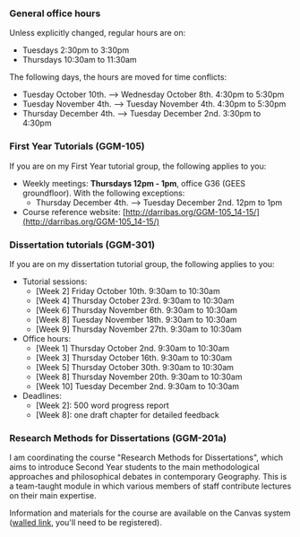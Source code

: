
### General office hours

Unless explicitly changed, regular hours are on:

* Tuesdays 2:30pm to 3:30pm
* Thursdays 10:30am to 11:30am

The following days, the hours are moved for time conflicts:

* Tuesday October 10th. --> Wednesday October 8th. 4:30pm to 5:30pm
* Tuesday November 4th. --> Tuesday November 4th. 4:30pm to 5:30pm
* Thursday December 4th. --> Tuesday December 2nd. 3:30pm to 4:30pm

### First Year Tutorials (GGM-105)

If you are on my First Year tutorial group, the following applies to you:

* Weekly meetings: **Thursdays 12pm - 1pm**, office G36 (GEES groundfloor).
  With the following exceptions:
    * Thursday December 4th. --> Tuesday December 2nd. 12pm to 1pm
* Course reference website: [http://darribas.org/GGM-105_14-15/](http://darribas.org/GGM-105_14-15/)

### Dissertation tutorials (GGM-301)

If you are on my dissertation tutorial group, the following applies to you:

* Tutorial sessions:
    * [Week 2] Friday October 10th. 9:30am to 10:30am
    * [Week 4] Thursday October 23rd. 9:30am to 10:30am
    * [Week 6] Thursday November 6th. 9:30am to 10:30am
    * [Week 8] Tuesday November 18th. 9:30am to 10:30am
    * [Week 9] Thursday November 27th. 9:30am to 10:30am
* Office hours:
    * [Week 1] Thursday October 2nd. 9:30am to 10:30am
    * [Week 3] Thursday October 16th. 9:30am to 10:30am
    * [Week 5] Thursday October 30th. 9:30am to 10:30am
    * [Week 8] Thursday November 20th. 9:30am to 10:30am
    * [Week 10] Tuesday December 2nd. 9:30am to 10:30am
* Deadlines:
    * [Week 2]: 500 word progress report
    * [Week 8]: one draft chapter for detailed feedback

### Research Methods for Dissertations (GGM-201a)

I am coordinating the course "Research Methods for Dissertations", which aims to introduce Second Year students to the main methodological approaches and philosophical debates in contemporary Geography. This is a team-taught module in which various members of staff contribute lectures on their main expertise.

Information and materials for the course are available on the Canvas system
([walled link](https://canvas.bham.ac.uk/courses/9979), you'll need to be registered).

